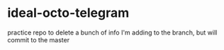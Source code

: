 # ideal-octo-telegram
practice repo to delete
a bunch of info I'm adding to the branch, but will commit to the master
